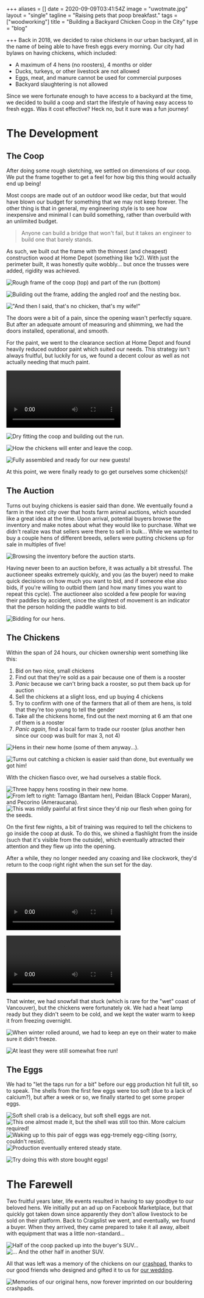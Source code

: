 +++
aliases = []
date = 2020-09-09T03:41:54Z
image = "uwotmate.jpg"
layout = "single"
tagline = "Raising pets that poop breakfast."
tags = ["woodworking"]
title = "Building a Backyard Chicken Coop in the City"
type = "blog"

+++
Back in 2018, we decided to raise chickens in our urban backyard, all in the name of being able to have fresh eggs every morning. Our city had bylaws on having chickens, which included:

* A maximum of 4 hens (no roosters), 4 months or older
* Ducks, turkeys, or other livestock are not allowed
* Eggs, meat, and manure cannot be used for commercial purposes
* Backyard slaughtering is not allowed

Since we were fortunate enough to have access to a backyard at the time, we decided to build a coop and start the lifestyle of having easy access to fresh eggs. Was it cost effective? Heck no, but it sure was a fun journey!

# The Development

## The Coop

After doing some rough sketching, we settled on dimensions of our coop. We put the frame together to get a feel for how big this thing would actually end up being!

Most coops are made out of an outdoor wood like cedar, but that would have blown our budget for something that we may not keep forever. The other thing is that in general, my engineering style is to see how inexpensive and minimal I can build something, rather than overbuild with an unlimited budget.

> Anyone can build a bridge that won't fail, but it takes an engineer to build one that barely stands.

As such, we built out the frame with the thinnest (and cheapest) construction wood at Home Depot (something like 1x2). With just the perimeter built, it was honestly quite wobbly... but once the trusses were added, rigidity was achieved.

![Rough frame of the coop (top) and part of the run (bottom)](build1.jpg)

![Building out the frame, adding the angled roof and the nesting box.](build2.jpg)

!["And then I said, that's no chicken, that's my wife!"](build6.jpg)

The doors were a bit of a pain, since the opening wasn't perfectly square. But after an adequate amount of measuring and shimming, we had the doors installed, operational, and smooth.

For the paint, we went to the clearance section at Home Depot and found heavily reduced outdoor paint which suited our needs. This strategy isn't always fruitful, but luckily for us, we found a decent colour as well as not actually needing that much paint.

![Sturdy enough for me, sturdy enough for chickens.](coopdoor.mp4)

![Dry fitting the coop and building out the run.](build4.jpg)

![How the chickens will enter and leave the coop.](build5.jpg)

![Fully assembled and ready for our new guests!](coop.jpg)

At this point, we were finally ready to go get ourselves some chicken(s)!

## The Auction

Turns out buying chickens is easier said than done. We eventually found a farm in the next city over that hosts farm animal auctions, which sounded like a great idea at the time. Upon arrival, potential buyers browse the inventory and make notes about what they would like to purchase. What we didn't realize was that sellers were there to sell in bulk... While we wanted to buy a couple hens of different breeds, sellers were putting chickens up for sale in multiples of five!

![Browsing the inventory before the auction starts.](auction1.jpg)

Having never been to an auction before, it was actually a bit stressful. The auctioneer speaks extremely quickly, and you (as the buyer) need to make quick decisions on how much you want to bid, and if someone else also bids, if you're willing to outbid them (and how many times you want to repeat this cycle). The auctioneer also scolded a few people for waving their paddles by accident, since the slightest of movement is an indicator that the person holding the paddle wants to bid.

![Bidding for our hens.](auction2.jpg)

## The Chickens

Within the span of 24 hours, our chicken ownership went something like this:

1. Bid on two nice, small chickens
2. Find out that they're sold as a pair because one of them is a rooster
3. _Panic_ because we can't bring back a rooster, so put them back up for auction
4. Sell the chickens at a slight loss, end up buying 4 chickens
5. Try to confirm with one of the farmers that all of them are hens, is told that they're too young to tell the gender
6. Take all the chickens home, find out the next morning at 6 am that one of them is a rooster
7. _Panic again_, find a local farm to trade our rooster (plus another hen since our coop was built for max 3, not 4)

![Hens in their new home (some of them anyway...).](chickens5.jpg)

![Turns out catching a chicken is easier said than done, but eventually we got him!](rooster.jpg)

With the chicken fiasco over, we had ourselves a stable flock.

![Three happy hens roosting in their new home.](chickens1.jpg)
![From left to right: Tamago (Bantam hen), Peidan (Black Copper Maran), and Pecorino (Ameraucana).](chickens2.jpg)
![This was mildly painful at first since they'd nip our flesh when going for the seeds.](feeding.jpg)

On the first few nights, a bit of training was required to tell the chickens to go inside the coop at dusk. To do this, we shined a flashlight from the inside (such that it's visible from the outside), which eventually attracted their attention and they flew up into the opening.

After a while, they no longer needed any coaxing and like clockwork, they'd return to the coop right right when the sun set for the day.

![Hens entering the coop at sunset...](chicken-night.mp4)

![... And exiting at sunrise](chicken-morning.mp4)

That winter, we had snowfall that stuck (which is rare for the "wet" coast of Vancouver), but the chickens were fortunately ok. We had a heat lamp ready but they didn't seem to be cold, and we kept the water warm to keep it from freezing overnight.

![When winter rolled around, we had to keep an eye on their water to make sure it didn't freeze.](winter1.jpg)

![At least they were still somewhat free run!](winter2.jpg)

## The Eggs

We had to "let the taps run for a bit" before our egg production hit full tilt, so to speak. The shells from the first few eggs were too soft (due to a lack of calcium?), but after a week or so, we finally started to get some proper eggs.

![Soft shell crab is a delicacy, but soft shell eggs are not.](eggerror1.jpg)
![This one almost made it, but the shell was still too thin. More calcium required!](eggerror2.jpg)
![Waking up to this pair of eggs was egg-tremely egg-citing (sorry, couldn't resist).](eggs1.jpg)
![Production eventually entered steady state.](eggs3.jpg)

![Try doing this with store bought eggs!](tamago-gakegohan.JPG)

# The Farewell

Two fruitful years later, life events resulted in having to say goodbye to our beloved hens. We initially put an ad up on Facebook Marketplace, but that quickly got taken down since apparently they don't allow livestock to be sold on their platform. Back to Craigslist we went, and eventually, we found a buyer. When they arrived, they came prepared to take it all away, albeit with equipment that was a little non-standard...

![Half of the coop packed up into the buyer's SUV...](goodbye1.jpg)
![... And the other half in another SUV.](goodbye2.jpg)

All that was left was a memory of the chickens on our [crashpad](https://organicclimbing.com/collections/crash-pads), thanks to our good friends who designed and gifted it to us for [our wedding](https://www.justinmklam.com/posts/2019/diy-wedding-ring/).

![Memories of our original hens, now forever imprinted on our bouldering crashpads.](crashpad.jpg)
